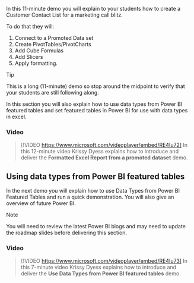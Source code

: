 In this 11-minute demo you will explain to your students how to create a Customer Contact List for a marketing call blitz.

To do that they will:
1. Connect to a Promoted Data set
1. Create PivotTables/PivotCharts
1. Add Cube Formulas
1. Add Slicers
1. Apply formatting.

> [!TIP]
> This is a long (11-minute) demo so stop around the midpoint to verify that your students are still following along.

In this section you will also explain how to use data types from Power BI featured tables and set featured tables in Power BI for use with data types in excel.

### Video
> [!VIDEO https://www.microsoft.com/videoplayer/embed/RE4Iu72] 
> In this 12-minute video Krissy Dyess explains how to introduce and deliver the **Formatted Excel Report from a promoted dataset** demo.


## Using data types from Power BI featured tables

In the next demo you will explain how to use Data Types from Power BI Featured Tables and run a quick demonstration.
You will also give an overview of future Power BI.

> [!NOTE]
> You will need to review the latest Power BI blogs and may need to update the roadmap slides before delivering this section.


### Video
> [!VIDEO https://www.microsoft.com/videoplayer/embed/RE4Iu73] 
> In this 7-minute video Krissy Dyess explains how to introduce and deliver the **Use Data Types from Power BI featured tables** demo.
